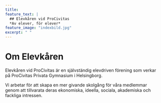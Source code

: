 ```yaml
---
title: 
feature_text: |
  ## Elevkåren vid ProCivitas
  *Av elever, för elever*
feature_image: "indexbild.jpg"
excerpt: " "
---
```


<h1>Om Elevkåren</h1>  

Elevkåren vid ProCivitas är en självständig elevdriven förening som verkar på ProCivitas Privata Gymnasium i Helsingborg.

Vi arbetar för att skapa en mer givande skolgång för våra medlemmar genom att tillvarata deras ekonomiska, ideella, sociala, akademiska och fackliga intressen.

